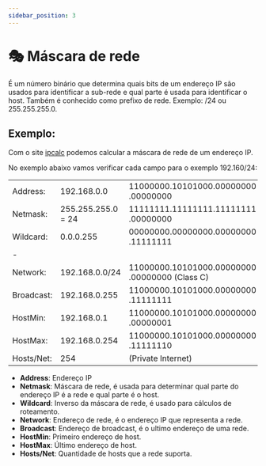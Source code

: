```yaml
---
sidebar_position: 3
---
```


# 🎭 Máscara de rede

É um número binário que determina quais bits de um endereço IP são usados para identificar a sub-rede e qual parte é usada para identificar o host.
Também é conhecido como prefixo de rede. Exemplo: /24 ou 255.255.255.0.

## Exemplo:

Com o site [ipcalc](https://jodies.de/ipcalc) podemos calcular a máscara de rede de um endereço IP.

No exemplo abaixo vamos verificar cada campo para o exemplo 192.160/24:

|            |                    |                                                |
| ---------- | ------------------ | ---------------------------------------------- |
| Address:   | 192.168.0.0        | 11000000.10101000.00000000 .00000000           |
| Netmask:   | 255.255.255.0 = 24 | 11111111.11111111.11111111 .00000000           |
| Wildcard:  | 0.0.0.255          | 00000000.00000000.00000000 .11111111           |
| -          |                    |                                                |
| Network:   | 192.168.0.0/24     | 11000000.10101000.00000000 .00000000 (Class C) |
| Broadcast: | 192.168.0.255      | 11000000.10101000.00000000 .11111111           |
| HostMin:   | 192.168.0.1        | 11000000.10101000.00000000 .00000001           |
| HostMax:   | 192.168.0.254      | 11000000.10101000.00000000 .11111110           |
| Hosts/Net: | 254                | (Private Internet)                             |

- **Address**: Endereço IP
- **Netmask**: Máscara de rede, é usada para determinar qual parte do endereço IP é a rede e qual parte é o host.
- **Wildcard**: Inverso da máscara de rede, é usado para cálculos de roteamento.
- **Network**: Endereço de rede, é o endereço IP que representa a rede.
- **Broadcast**: Endereço de broadcast, é o ultimo endereço de uma rede.
- **HostMin**: Primeiro endereço de host.
- **HostMax**: Último endereço de host.
- **Hosts/Net**: Quantidade de hosts que a rede suporta.
